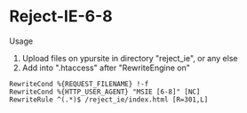 # Reject-IE-6-8

Usage
1) Upload files on ypursite in directory "reject_ie", or any else
2) Add into ".htaccess" after "RewriteEngine on" 

~~~~~~~~~~~~~~~~~~~~~~~~~~~~~~~~~~~~~~~~~~~~~
RewriteCond %{REQUEST_FILENAME} !-f
RewriteCond %{HTTP_USER_AGENT} "MSIE [6-8]" [NC]
RewriteRule ^(.*)$ /reject_ie/index.html [R=301,L]
~~~~~~~~~~~~~~~~~~~~~~~~~~~~~~~~~~~~~~~~~~~~~
